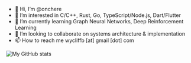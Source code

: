 - 👋 Hi, I’m @onchere
- 👀 I’m interested in C/C++, Rust, Go, TypeScript/Node.js, Dart/Flutter
- 🌱 I’m currently learning Graph Neural Networks, Deep Reinforcement Learning
- 💞️ I’m looking to collaborate on systems architecture &amp; implementation
- 📫 How to reach me wycliffb [at] gmail [dot] com

![My GitHub stats](https://github-readme-stats.vercel.app/api?username=onchere&count_private=true&show_icons=true)

